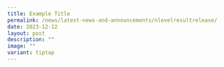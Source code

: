 ```yaml
---
title: Example Title
permalink: /news/latest-news-and-announcements/nlevelresultrelease/
date: 2023-12-12
layout: post
description: ""
image: ""
variant: tiptap
---
```

